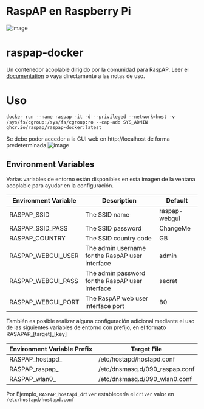 # RaspAP en Raspberry Pi 
![image](https://github.com/TecnologyCASM/PiHoleUnbound/assets/107158068/b3474568-47f7-4da9-93b7-895f1d9f921a)

# raspap-docker
Un contenedor acoplable dirigido por la comunidad para RaspAP. Leer el [documentation](https://docs.raspap.com/docker/) o vaya directamente a las notas de uso.

# Uso
```
docker run --name raspap -it -d --privileged --network=host -v /sys/fs/cgroup:/sys/fs/cgroup:ro --cap-add SYS_ADMIN ghcr.io/raspap/raspap-docker:latest
```
Se debe poder acceder a la GUI web en http://localhost de forma predeterminada
![image](https://github.com/TecnologyCASM/PiHoleUnbound/assets/107158068/8feeb8e3-14f8-4034-b953-038b68b43101)

## Environment Variables
Varias variables de entorno están disponibles en esta imagen de la ventana acoplable para ayudar en la configuración.

| Environment Variable   | Description                                      | Default       |
|------------------------|--------------------------------------------------|---------------|
| RASPAP_SSID            | The SSID name                                    | raspap-webgui |
| RASPAP_SSID_PASS       | The SSID password                                | ChangeMe      |
| RASPAP_COUNTRY         | The SSID country code                            | GB            |
| RASPAP_WEBGUI_USER     | The admin username for the RaspAP user interface | admin         |
| RASPAP_WEBGUI_PASS     | The admin password for the RaspAP user interface | secret        |
| RASPAP_WEBGUI_PORT     | The RaspAP web user interface port               | 80            |

También es posible realizar alguna configuración adicional mediante el uso de las siguientes variables de entorno con prefijo, en el formato RASAPAP_\[target]_\[key]

| Environment Variable Prefix | Target File                    |
|-----------------------------|--------------------------------|
| RASPAP_hostapd_             | /etc/hostapd/hostapd.conf      |
| RASPAP_raspap_              | /etc/dnsmasq.d/090_raspap.conf |
| RASPAP_wlan0_               | /etc/dnsmasq.d/090_wlan0.conf  |

Por Ejemplo, `RASPAP_hostapd_driver` establecería el `driver` valor en `/etc/hostapd/hostapd.conf`

